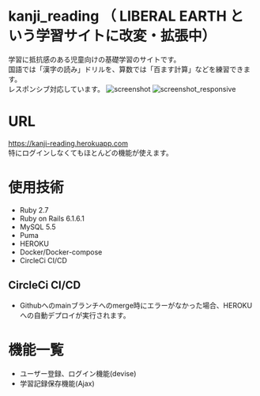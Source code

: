 # kanji_reading  （ LIBERAL EARTH という学習サイトに改変・拡張中）

学習に抵抗感のある児童向けの基礎学習のサイトです。<br>
国語では「漢字の読み」ドリルを、算数では「百ます計算」などを練習できます。<br>
レスポンシブ対応しています。
![screenshot](https://user-images.githubusercontent.com/54266017/193444950-c1a1ae02-ed7a-4fda-915a-f81bae906ca4.png)
![screenshot_responsive](https://user-images.githubusercontent.com/54266017/193444984-d81b0586-18e5-4ca1-8b17-59f99fe00aa7.png)



# URL
https://kanji-reading.herokuapp.com<br>
特にログインしなくてもほとんどの機能が使えます。

# 使用技術
- Ruby 2.7
- Ruby on Rails 6.1.6.1
- MySQL 5.5
- Puma
- HEROKU
- Docker/Docker-compose
- CircleCi CI/CD

## CircleCi CI/CD
- Githubへのmainブランチへのmerge時にエラーがなかった場合、HEROKUへの自動デプロイが実行されます。

# 機能一覧
- ユーザー登録、ログイン機能(devise)
- 学習記録保存機能(Ajax)
